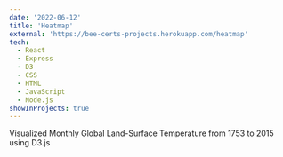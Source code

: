 ```yaml
---
date: '2022-06-12'
title: 'Heatmap'
external: 'https://bee-certs-projects.herokuapp.com/heatmap'
tech:
  - React
  - Express
  - D3
  - CSS
  - HTML
  - JavaScript
  - Node.js
showInProjects: true
---
```

Visualized Monthly Global Land-Surface Temperature from 1753 to 2015 using D3.js